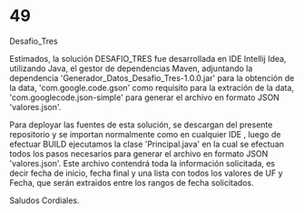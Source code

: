 # 49

Desafio_Tres

Estimados, la solución DESAFIO_TRES fue desarrollada en IDE Intellij Idea, utilizando Java, el gestor de dependencias Maven, adjuntando la dependencia 'Generador_Datos_Desafio_Tres-1.0.0.jar' para la obtención de la data, 'com.google.code.gson' como requisito para la extración de la data, 'com.googlecode.json-simple' para generar el archivo en formato JSON 'valores.json'.

Para deployar las fuentes de esta solución, se descargan del presente repositorio y se importan normalmente como en cualquier IDE , luego de efectuar BUILD ejecutamos la clase 'Principal.java' en la cual se efectuan todos los pasos necesarios para generar el archivo en formato JSON 'valores.json'. Este archivo contendrá toda la información solicitada, es decir fecha de inicio, fecha final y una lista con todos los valores de UF y Fecha, que serán extraidos entre los rangos de fecha solicitados.

Saludos Cordiales.
